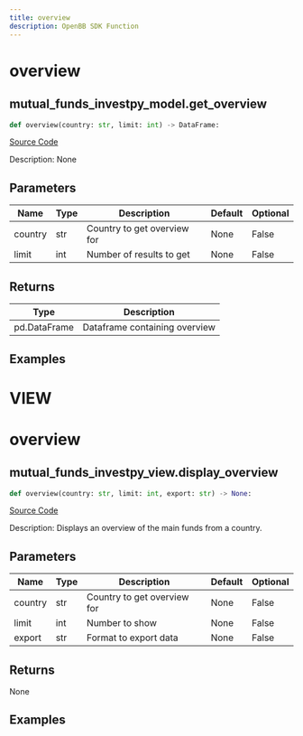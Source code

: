 ```yaml
---
title: overview
description: OpenBB SDK Function
---
```

# overview

## mutual_funds_investpy_model.get_overview

```python
def overview(country: str, limit: int) -> DataFrame:
```
[Source Code](https://github.com/OpenBB-finance/OpenBBTerminal/tree/main/openbb_terminal/mutual_funds/investpy_model.py#L48)

Description: None

## Parameters

| Name | Type | Description | Default | Optional |
| ---- | ---- | ----------- | ------- | -------- |
| country | str | Country to get overview for | None | False |
| limit | int | Number of results to get | None | False |

## Returns

| Type | Description |
| ---- | ----------- |
| pd.DataFrame | Dataframe containing overview |

## Examples




# VIEW

# overview

## mutual_funds_investpy_view.display_overview

```python
def overview(country: str, limit: int, export: str) -> None:
```
[Source Code](https://github.com/OpenBB-finance/OpenBBTerminal/tree/main/openbb_terminal/mutual_funds/investpy_view.py#L73)

Description: Displays an overview of the main funds from a country.

## Parameters

| Name | Type | Description | Default | Optional |
| ---- | ---- | ----------- | ------- | -------- |
| country | str | Country to get overview for | None | False |
| limit | int | Number to show | None | False |
| export | str | Format to export data | None | False |

## Returns

None

## Examples

